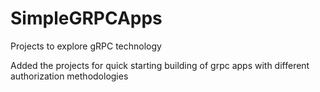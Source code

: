 # SimpleGRPCApps
Projects to explore gRPC technology

Added the projects for quick starting building of grpc apps with different authorization methodologies
